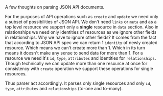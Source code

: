 A few thoughts on parsing JSON API documents.

For the purposes of API operations such as `create` and `update` we need only a subset of possibilities of JSON API. We don't need `links` or `meta` and as a top level resource we support only a **single** resource in `data` section. Also in relationships we need only identities of resources as we ignore other fields in relationships. Why we have to ignore other fields? It comes from the fact that according to JSON API spec we can return 1 `identity` of newly created resource. Which means we can't create more than 1. Which in its turn means it doesn't make any sense to send data for more than 1. For a resource we need it's `id`, `type`, `attributes` and identities for `relationships`. Though technically we can update more than one resource at once for consistency with `create` operation we support these operations for single resources.

Thus parser act accordingly. It parses only single resources and only `id`, `type`, `attributes` and `relationships` (to-one and to-many).
